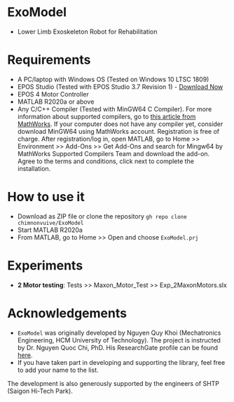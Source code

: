 # ExoModel
* Lower Limb Exoskeleton Robot for Rehabilitation

# Requirements
* A PC/laptop with Windows OS (Tested on Windows 10 LTSC 1809)
* EPOS Studio (Tested with EPOS Studio 3.7 Revision 1) - [Download Now](https://www.maxongroup.com/medias/sys_master/root/8942467743774/EPOS-2-4-IDX-Setup.zip)
* EPOS 4 Motor Controller
* MATLAB R2020a or above
* Any C/C++ Compiler (Tested with MinGW64 C Compiler). For more information about supported compilers, go to [this article from MathWorks](https://www.mathworks.com/support/requirements/supported-compilers.html). If your computer does not have any compiler yet, consider download MinGW64 using MathWorks account. Registration is free of charge. After registration/log in, open MATLAB, go to Home >> Environment >> Add-Ons >> Get Add-Ons and search for Mingw64 by MathWorks Supported Compilers Team and download the add-on. Agree to the terms and conditions, click next to complete the installation.

# How to use it
* Download as ZIP file or clone the repository `gh repo clone chimnonvuive/ExoModel`
* Start MATLAB R2020a
* From MATLAB, go to Home >> Open and choose `ExoModel.prj`

# Experiments
* **2 Motor testing**: Tests >> Maxon_Motor_Test >> Exp_2MaxonMotors.slx

# Acknowledgements
* `ExoModel` was originally developed by Nguyen Quy Khoi (Mechatronics Engineering, HCM University of Technology). The project is instructed by Dr. Nguyen Quoc Chi, PhD. His ResearchGate profile can be found [here](https://www.researchgate.net/profile/Quoc-Chi-Nguyen).
* If you have taken part in developing and supporting the library, feel free to add your name to the list.

The development is also generously supported by the engineers of SHTP (Saigon Hi-Tech Park).
